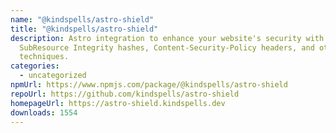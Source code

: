 ```yaml
---
name: "@kindspells/astro-shield"
title: "@kindspells/astro-shield"
description: Astro integration to enhance your website's security with
  SubResource Integrity hashes, Content-Security-Policy headers, and other
  techniques.
categories:
  - uncategorized
npmUrl: https://www.npmjs.com/package/@kindspells/astro-shield
repoUrl: https://github.com/kindspells/astro-shield
homepageUrl: https://astro-shield.kindspells.dev
downloads: 1554
---
```

